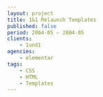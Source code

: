 ```yaml
---
layout: project
title: 1&1 Relaunch Templates
published: false
period: 2004-05 – 2004-05
clients:
    - 1und1
agencies:
    - elementar
tags:
    - CSS
    - HTML
    - Templates
---
```

